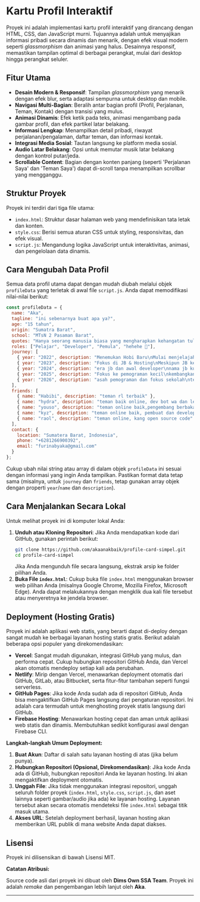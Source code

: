 # Kartu Profil Interaktif

Proyek ini adalah implementasi kartu profil interaktif yang dirancang dengan HTML, CSS, dan JavaScript murni. Tujuannya adalah untuk menyajikan informasi pribadi secara dinamis dan menarik, dengan efek visual modern seperti *glassmorphism* dan animasi yang halus. Desainnya responsif, memastikan tampilan optimal di berbagai perangkat, mulai dari desktop hingga perangkat seluler.

## Fitur Utama

- **Desain Modern & Responsif**: Tampilan *glassmorphism* yang menarik dengan efek blur, serta adaptasi sempurna untuk desktop dan mobile.
- **Navigasi Multi-Bagian**: Beralih antar bagian profil (Profil, Perjalanan, Teman, Kontak) dengan transisi yang mulus.
- **Animasi Dinamis**: Efek ketik pada teks, animasi mengambang pada gambar profil, dan efek partikel latar belakang.
- **Informasi Lengkap**: Menampilkan detail pribadi, riwayat perjalanan/pengalaman, daftar teman, dan informasi kontak.
- **Integrasi Media Sosial**: Tautan langsung ke platform media sosial.
- **Audio Latar Belakang**: Opsi untuk memutar musik latar belakang dengan kontrol putar/jeda.
- **Scrollable Content**: Bagian dengan konten panjang (seperti 'Perjalanan Saya' dan 'Teman Saya') dapat di-scroll tanpa menampilkan scrollbar yang mengganggu.

## Struktur Proyek

Proyek ini terdiri dari tiga file utama:

- `index.html`: Struktur dasar halaman web yang mendefinisikan tata letak dan konten.
- `style.css`: Berisi semua aturan CSS untuk styling, responsivitas, dan efek visual.
- `script.js`: Mengandung logika JavaScript untuk interaktivitas, animasi, dan pengelolaan data dinamis.

## Cara Mengubah Data Profil

Semua data profil utama dapat dengan mudah diubah melalui objek `profileData` yang terletak di awal file `script.js`. Anda dapat memodifikasi nilai-nilai berikut:

```javascript
const profileData = {
  name: "Aka",
  tagline: "ini sebenarnya buat apa ya?",
  age: "15 tahun",
  origin: "Sumatra Barat",
  school: "MTsN 2 Pasaman Barat",
  quotes: "Hanya seorang manusia biasa yang mengharapkan kehangatan tulus dari seseorang.",
  roles: ["Pelajar", "Developer", "Pemula", "hehehe 🗿"],
  journey: [
    { year: "2022", description: "Menemukan Hobi Baru\nMulai menjelajahi dunia JB dan Hosting" },
    { year: "2023", description: "Fokus di JB & Hosting\nMeskipun JB kecil-kecilan dan jualan panel" },
    { year: "2024", description: "era jb dan awal developer\nnama jb ku mulai tinggi tetapi karena ingin fokus sekolah saya istirahat jb dan belajar pemograman javascript sebagai awal dan kembangkan bot wa" },
    { year: "2025", description: "Fokus ke pemograman kecil\nkembangkan bot wa dan dalami ngoding website, belajar secara otodidak" },
    { year: "2026", description: "asah pemograman dan fokus sekolah\nterus mengembangkan bot wa, buat projek web kecil dan lebih fokus sekolah" }
  ],
  friends: [
    { name: "Habibi", description: "teman rl terbaik" },
    { name: "hydra", description: "teman baik online, dev bot wa dan leluhur" },
    { name: "youso", description: "teman online baik,pengembang berbakat dan sesepuh" },
    { name: "kyz", description: "teman online baik, pembuat dan developer bot furina ai" },
    { name: "raol", description: "teman online, kang open source code" }
  ],
  contact: {
    location: "Sumatera Barat, Indonesia",
    phone: "+6281266900392",
    email: "furinabyaka@gmail.com"
  }
};
```

Cukup ubah nilai string atau array di dalam objek `profileData` ini sesuai dengan informasi yang ingin Anda tampilkan. Pastikan format data tetap sama (misalnya, untuk `journey` dan `friends`, tetap gunakan array objek dengan properti `year`/`name` dan `description`).

## Cara Menjalankan Secara Lokal

Untuk melihat proyek ini di komputer lokal Anda:

1.  **Unduh atau Kloning Repositori**: Jika Anda mendapatkan kode dari GitHub, gunakan perintah berikut:
    ```bash
    git clone https://github.com/akaanakbaik/profile-card-simpel.git
    cd profile-card-simpel
    ```
    Jika Anda mengunduh file secara langsung, ekstrak arsip ke folder pilihan Anda.
2.  **Buka File `index.html`**: Cukup buka file `index.html` menggunakan browser web pilihan Anda (misalnya Google Chrome, Mozilla Firefox, Microsoft Edge). Anda dapat melakukannya dengan mengklik dua kali file tersebut atau menyeretnya ke jendela browser.

## Deployment (Hosting Gratis)

Proyek ini adalah aplikasi web statis, yang berarti dapat di-deploy dengan sangat mudah ke berbagai layanan hosting statis gratis. Berikut adalah beberapa opsi populer yang direkomendasikan:

-   **Vercel**: Sangat mudah digunakan, integrasi GitHub yang mulus, dan performa cepat. Cukup hubungkan repositori GitHub Anda, dan Vercel akan otomatis mendeploy setiap kali ada perubahan.
-   **Netlify**: Mirip dengan Vercel, menawarkan deployment otomatis dari GitHub, GitLab, atau Bitbucket, serta fitur-fitur tambahan seperti fungsi serverless.
-   **GitHub Pages**: Jika kode Anda sudah ada di repositori GitHub, Anda bisa mengaktifkan GitHub Pages langsung dari pengaturan repositori. Ini adalah cara termudah untuk menghosting proyek statis langsung dari GitHub.
-   **Firebase Hosting**: Menawarkan hosting cepat dan aman untuk aplikasi web statis dan dinamis. Membutuhkan sedikit konfigurasi awal dengan Firebase CLI.

**Langkah-langkah Umum Deployment:**

1.  **Buat Akun**: Daftar di salah satu layanan hosting di atas (jika belum punya).
2.  **Hubungkan Repositori (Opsional, Direkomendasikan)**: Jika kode Anda ada di GitHub, hubungkan repositori Anda ke layanan hosting. Ini akan mengaktifkan deployment otomatis.
3.  **Unggah File**: Jika tidak menggunakan integrasi repositori, unggah seluruh folder proyek (`index.html`, `style.css`, `script.js`, dan aset lainnya seperti gambar/audio jika ada) ke layanan hosting. Layanan tersebut akan secara otomatis mendeteksi file `index.html` sebagai titik masuk utama.
4.  **Akses URL**: Setelah deployment berhasil, layanan hosting akan memberikan URL publik di mana website Anda dapat diakses.

## Lisensi

Proyek ini dilisensikan di bawah Lisensi MIT.

**Catatan Atribusi:**

Source code asli dari proyek ini dibuat oleh **Dims Own SSA Team**. Proyek ini adalah *remake* dan pengembangan lebih lanjut oleh **Aka**.

---

